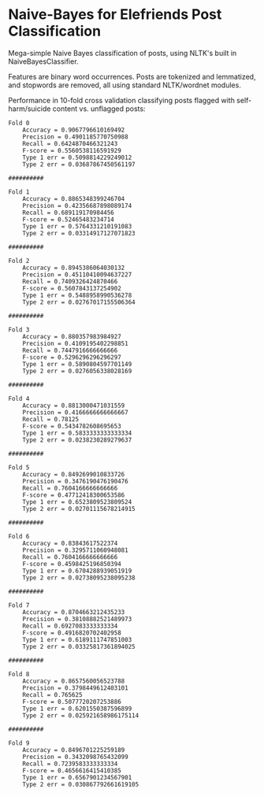 # Naive-Bayes for Elefriends Post Classification

Mega-simple Naive Bayes classification of posts, using NLTK's built in
NaiveBayesClassifier.

Features are binary word occurrences.  Posts are tokenized and lemmatized, and stopwords are removed, all using standard NLTK/wordnet modules.

Performance in 10-fold cross validation classifying posts flagged with
self-harm/suicide content vs. unflagged posts:

```
Fold 0
	Accuracy = 0.9067796610169492
	Precision = 0.4901185770750988
	Recall = 0.6424870466321243
	F-score = 0.5560538116591929
	Type 1 err = 0.5098814229249012
	Type 2 err = 0.03687867450561197

##########

Fold 1
	Accuracy = 0.8865348399246704
	Precision = 0.42356687898089174
	Recall = 0.689119170984456
	F-score = 0.52465483234714
	Type 1 err = 0.5764331210191083
	Type 2 err = 0.03314917127071823

##########

Fold 2
	Accuracy = 0.8945386064030132
	Precision = 0.45110410094637227
	Recall = 0.7409326424870466
	F-score = 0.5607843137254902
	Type 1 err = 0.5488958990536278
	Type 2 err = 0.02767017155506364

##########

Fold 3
	Accuracy = 0.880357983984927
	Precision = 0.4109195402298851
	Recall = 0.7447916666666666
	F-score = 0.5296296296296297
	Type 1 err = 0.5890804597701149
	Type 2 err = 0.0276056338028169

##########

Fold 4
	Accuracy = 0.8813000471031559
	Precision = 0.4166666666666667
	Recall = 0.78125
	F-score = 0.5434782608695653
	Type 1 err = 0.5833333333333334
	Type 2 err = 0.0238230289279637

##########

Fold 5
	Accuracy = 0.8492699010833726
	Precision = 0.3476190476190476
	Recall = 0.7604166666666666
	F-score = 0.47712418300653586
	Type 1 err = 0.6523809523809524
	Type 2 err = 0.02701115678214915

##########

Fold 6
	Accuracy = 0.83843617522374
	Precision = 0.3295711060948081
	Recall = 0.7604166666666666
	F-score = 0.4598425196850394
	Type 1 err = 0.6704288939051919
	Type 2 err = 0.02738095238095238

##########

Fold 7
	Accuracy = 0.8704663212435233
	Precision = 0.38108882521489973
	Recall = 0.6927083333333334
	F-score = 0.4916820702402958
	Type 1 err = 0.6189111747851003
	Type 2 err = 0.03325817361894025

##########

Fold 8
	Accuracy = 0.8657560056523788
	Precision = 0.3798449612403101
	Recall = 0.765625
	F-score = 0.5077720207253886
	Type 1 err = 0.6201550387596899
	Type 2 err = 0.025921658986175114

##########

Fold 9
	Accuracy = 0.8496701225259189
	Precision = 0.3432098765432099
	Recall = 0.7239583333333334
	F-score = 0.4656616415410385
	Type 1 err = 0.6567901234567901
	Type 2 err = 0.030867792661619105
```
